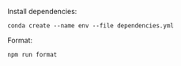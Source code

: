 Install dependencies:

```conda create --name env --file dependencies.yml```

Format:

```npm run format```
